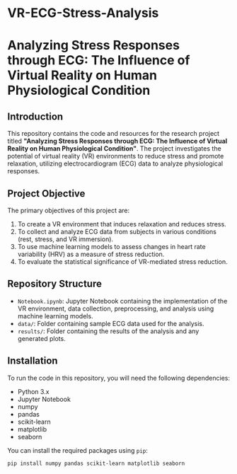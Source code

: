# VR-ECG-Stress-Analysis
# Analyzing Stress Responses through ECG: The Influence of Virtual Reality on Human Physiological Condition

## Introduction
This repository contains the code and resources for the research project titled **"Analyzing Stress Responses through ECG: The Influence of Virtual Reality on Human Physiological Condition"**. The project investigates the potential of virtual reality (VR) environments to reduce stress and promote relaxation, utilizing electrocardiogram (ECG) data to analyze physiological responses.

## Project Objective
The primary objectives of this project are:
1. To create a VR environment that induces relaxation and reduces stress.
2. To collect and analyze ECG data from subjects in various conditions (rest, stress, and VR immersion).
3. To use machine learning models to assess changes in heart rate variability (HRV) as a measure of stress reduction.
4. To evaluate the statistical significance of VR-mediated stress reduction.

## Repository Structure
- `Notebook.ipynb`: Jupyter Notebook containing the implementation of the VR environment, data collection, preprocessing, and analysis using machine learning models.
- `data/`: Folder containing sample ECG data used for the analysis.
- `results/`: Folder containing the results of the analysis and any generated plots.

## Installation
To run the code in this repository, you will need the following dependencies:
- Python 3.x
- Jupyter Notebook
- numpy
- pandas
- scikit-learn
- matplotlib
- seaborn

You can install the required packages using `pip`:
```bash
pip install numpy pandas scikit-learn matplotlib seaborn
